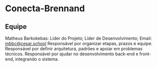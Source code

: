 # Conecta-Brennand

## Equipe
 Matheus Barkokebas: Lider do Projeto; Lider de Desenvolvimento; Email: mbbc@cesar.school Responsável por organizar etapas, prazos e equipe. Responsável por definir arquitetura, padrões e apoiar em problemas técnicos. Responsável por ajudar no desenvolvimento back-end e front-end, integrando o sistema. 
